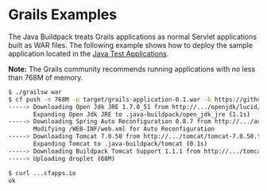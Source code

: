 # Grails Examples
The Java Buildpack treats Grails applications as normal Servlet applications built as WAR files.  The following example shows how to deploy the sample application located in the [Java Test Applications][j].

**Note:** The Grails community recommends running applications with no less than 768M of memory.

```bash
$ ./grailsw war
$ cf push -m 768M -p target/grails-application-0.1.war -b https://github.com/cloudfoundry/java-buildpack.git
-----> Downloading Open Jdk JRE 1.7.0_51 from http://.../openjdk/lucid/x86_64/openjdk-1.7.0_51.tar.gz (0.0s)
       Expanding Open Jdk JRE to .java-buildpack/open_jdk_jre (1.1s)
-----> Downloading Spring Auto Reconfiguration 0.8.7 from http://.../auto-reconfiguration/auto-reconfiguration-0.8.7.jar (0.0s)
       Modifying /WEB-INF/web.xml for Auto Reconfiguration
-----> Downloading Tomcat 7.0.50 from http://.../tomcat/tomcat-7.0.50.tar.gz (0.0s)
       Expanding Tomcat to .java-buildpack/tomcat (0.1s)
-----> Downloading Buildpack Tomcat Support 1.1.1 from http://.../tomcat-buildpack-support/tomcat-buildpack-support-1.1.1.jar (0.0s)
-----> Uploading droplet (68M)

$ curl ...cfapps.io
ok
```

[j]: https://github.com/cloudfoundry/java-test-applications/tree/master/grails-application
